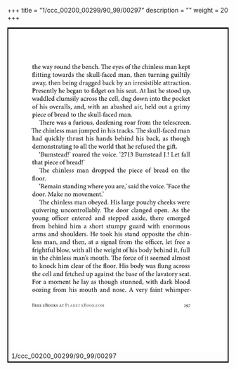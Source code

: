 +++
title = "1/ccc_00200_00299/90_99/00297"
description = ""
weight = 20
+++

<table style="border:2px solid black;max-width:800px;max-height:800px;" 
><tr><td>
<img class="center-fit-jpg"
src="/jpg_/out_jpg_1984__297.jpg">
1/ccc_00200_00299/90_99/00297
</img></td></tr></table>
